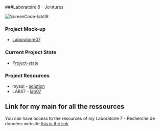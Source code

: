 ###Laboratoire 8 - Jointures

![ScreenCode-lab08]()
 
### Project Mock-up 
 
* [Laboratoire07](https://ord15990.gitlab.io/notes-de-cours/module-8/laboratoire-join) 
### Current Project State 
 
* [Project-state](https://github.com/MiguelJerome/mysqllab07/issues) 
 
### Project Resources 
* mysql
        - [solution](laboratoire-8-solution.e416bb0a.sql)
* LAB07
        - [lab07](mysqlLab08.sql)        
 
  
## Link for my main for all the ressources
  
You can have access to the resources of my Laboratoire 7 - Recherche de données website [this is the 
link](https://github.com/MiguelJerome/mysqllab07) 